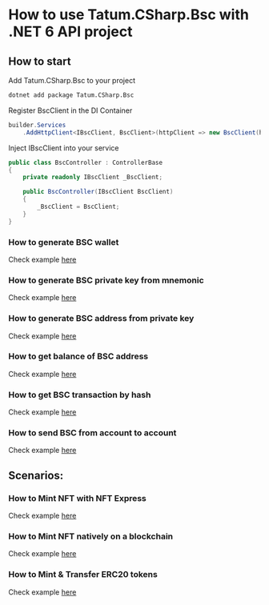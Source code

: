 # How to use Tatum.CSharp.Bsc with .NET 6 API project

## How to start

Add Tatum.CSharp.Bsc to your project

```bash
dotnet add package Tatum.CSharp.Bsc
```

Register BscClient in the DI Container

```csharp
builder.Services
    .AddHttpClient<IBscClient, BscClient>(httpClient => new BscClient(httpClient, apiKey));
```

Inject IBscClient into your service

```csharp
public class BscController : ControllerBase
{
    private readonly IBscClient _BscClient;

    public BscController(IBscClient BscClient)
    {
        _BscClient = BscClient;
    }
}
```

### How to generate BSC wallet

Check example [here](https://github.com/tatumio/tatum-csharp/blob/master/Tatum.CSharp.Demo/ExampleServices/Bsc/GenerateWalletExampleService.cs)

### How to generate BSC private key from mnemonic

Check example [here](https://github.com/tatumio/tatum-csharp/blob/master/Tatum.CSharp.Demo/ExampleServices/Bsc/GeneratePrivateKeyExampleService.cs)

### How to generate BSC address from private key

Check example [here](https://github.com/tatumio/tatum-csharp/blob/master/Tatum.CSharp.Demo/ExampleServices/Bsc/GenerateAddressExampleService.cs)

### How to get balance of BSC address

Check example [here](https://github.com/tatumio/tatum-csharp/blob/master/Tatum.CSharp.Demo/ExampleServices/Bsc/GetBalanceExampleService.cs)

### How to get BSC transaction by hash

Check example [here](https://github.com/tatumio/tatum-csharp/blob/master/Tatum.CSharp.Demo/ExampleServices/Bsc/GetTransactionExampleService.cs)

### How to send BSC from account to account

Check example [here](https://github.com/tatumio/tatum-csharp/blob/master/Tatum.CSharp.Demo/ExampleServices/Bsc/BlockchainTransferExampleService.cs)

## Scenarios:

### How to **Mint NFT** with NFT Express

Check example [here](https://github.com/tatumio/tatum-csharp/blob/master/Bsc/Tatum.CSharp.Bsc.Tests.Integration/Scenarios/MintNftBasic.cs)

### How to **Mint NFT** natively on a blockchain

Check example [here](https://github.com/tatumio/tatum-csharp/blob/master/Bsc/Tatum.CSharp.Bsc.Tests.Integration/Scenarios/MintNftNative.cs)

### How to **Mint & Transfer ERC20** tokens

Check example [here](https://github.com/tatumio/tatum-csharp/blob/master/Bsc/Tatum.CSharp.Bsc.Tests.Integration/Scenarios/MintErc20AndTransfer.cs)